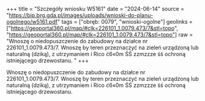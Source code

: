 +++
title = "Szczegóły wniosku W5161"
date = "2024-06-14"
source = "https://bip.brg.gda.pl/images/uploads/wnioski-do-planu-ogolnego/w5161.pdf"
tags = ["obręb: 0079", "wnioski-ogolne"]
geolinks = ["https://geoportal360.pl/map/#clk=226101_1.0079.473/7&stl=topo", "https://geoportal360.pl/map/#clk=226101_1.0079.473/7&stl=topo"]
raw = "Wnoszę o niedopuszczenie do zabudowy na działce nr 226101_1.0079.473/7. Wnoszę by teren przeznaczyć na zieleń urządzoną lub naturalną (dziką), z utrzymaniem i Rico ć6«0m ŚŚ zzmzzze śś ochroną istniejącego drzewostanu. "
+++

Wnoszę o niedopuszczenie do zabudowy na działce nr 226101_1.0079.473/7.
Wnoszę by teren przeznaczyć na zieleń urządzoną lub naturalną (dziką), z utrzymaniem i
Rico ć6«0m ŚŚ zzmzzze śś
ochroną istniejącego drzewostanu.



